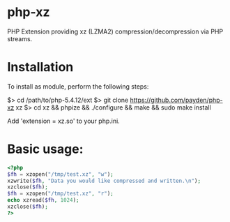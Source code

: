 php-xz
======

PHP Extension providing xz (LZMA2) compression/decompression via PHP streams.

# Installation

To install as module, perform the following steps:

$> cd /path/to/php-5.4.12/ext
$> git clone https://github.com/payden/php-xz xz
$> cd xz && phpize && ./configure && make && sudo make install

Add 'extension = xz.so' to your php.ini.

# Basic usage:

```php
<?php
$fh = xzopen("/tmp/test.xz", "w");
xzwrite($fh, "Data you would like compressed and written.\n");
xzclose($fh);
$fh = xzopen("/tmp/test.xz", "r");
echo xzread($fh, 1024);
xzclose($fh);
?>
```
